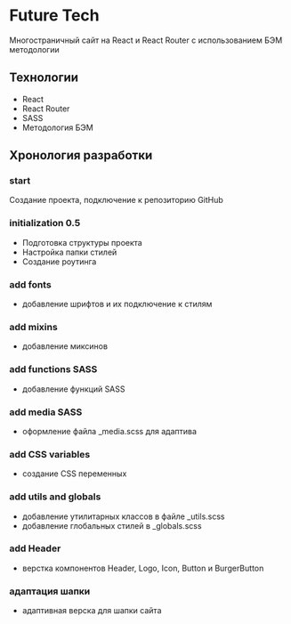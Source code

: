 # Future Tech

Многостраничный сайт на React и React Router c использованием БЭМ методологии

## Технологии

- React
- React Router
- SASS
- Методология БЭМ

## Хронология разработки

### start

Создание проекта, подключение к репозиторию GitHub

### initialization 0.5

- Подготовка структуры проекта
- Настройка папки стилей
- Создание роутинга

### add fonts

- добавление шрифтов и их подключение к стилям

### add mixins

- добавление миксинов

### add functions SASS

- добавление функций SASS

### add media SASS

- оформление файла _media.scss для адаптива

### add CSS variables

- создание CSS переменных

### add utils and globals

- добавление утилитарных классов в файле _utils.scss
- добавление глобальных стилей в _globals.scss

### add Header

- верстка компонентов Header, Logo, Icon, Button и BurgerButton

### адаптация шапки

- адаптивная верска для шапки сайта